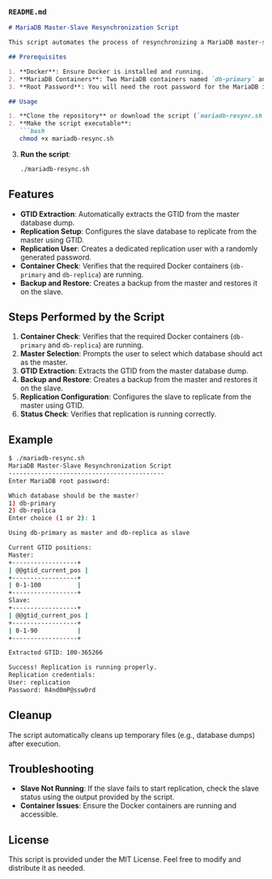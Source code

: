 ### `README.md`

```markdown
# MariaDB Master-Slave Resynchronization Script

This script automates the process of resynchronizing a MariaDB master-slave replication setup. It is designed to work with Docker containers named `db-primary` and `db-replica`. The script ensures that the slave database is synchronized with the master database using GTID (Global Transaction ID).

## Prerequisites

1. **Docker**: Ensure Docker is installed and running.
2. **MariaDB Containers**: Two MariaDB containers named `db-primary` and `db-replica` must be running.
3. **Root Password**: You will need the root password for the MariaDB instances.

## Usage

1. **Clone the repository** or download the script (`mariadb-resync.sh`).
2. **Make the script executable**:
   ```bash
   chmod +x mariadb-resync.sh
   ```
3. **Run the script**:
   ```bash
   ./mariadb-resync.sh
   ```

## Features

- **GTID Extraction**: Automatically extracts the GTID from the master database dump.
- **Replication Setup**: Configures the slave database to replicate from the master using GTID.
- **Replication User**: Creates a dedicated replication user with a randomly generated password.
- **Container Check**: Verifies that the required Docker containers (`db-primary` and `db-replica`) are running.
- **Backup and Restore**: Creates a backup from the master and restores it on the slave.

## Steps Performed by the Script

1. **Container Check**: Verifies that the required Docker containers (`db-primary` and `db-replica`) are running.
2. **Master Selection**: Prompts the user to select which database should act as the master.
3. **GTID Extraction**: Extracts the GTID from the master database dump.
4. **Backup and Restore**: Creates a backup from the master and restores it on the slave.
5. **Replication Configuration**: Configures the slave to replicate from the master using GTID.
6. **Status Check**: Verifies that replication is running correctly.

## Example

```bash
$ ./mariadb-resync.sh
MariaDB Master-Slave Resynchronization Script
-------------------------------------------
Enter MariaDB root password: 

Which database should be the master?
1) db-primary
2) db-replica
Enter choice (1 or 2): 1

Using db-primary as master and db-replica as slave

Current GTID positions:
Master:
+------------------+
| @@gtid_current_pos |
+------------------+
| 0-1-100          |
+------------------+
Slave:
+------------------+
| @@gtid_current_pos |
+------------------+
| 0-1-90           |
+------------------+

Extracted GTID: 100-365266

Success! Replication is running properly.
Replication credentials:
User: replication
Password: R4nd0mP@ssw0rd
```

## Cleanup

The script automatically cleans up temporary files (e.g., database dumps) after execution.

## Troubleshooting

- **Slave Not Running**: If the slave fails to start replication, check the slave status using the output provided by the script.
- **Container Issues**: Ensure the Docker containers are running and accessible.

## License

This script is provided under the MIT License. Feel free to modify and distribute it as needed.
```
